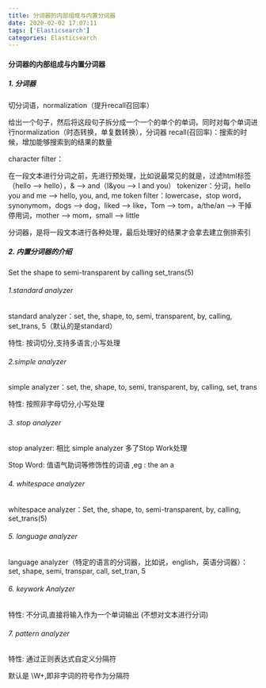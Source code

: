 ```yaml
---
title: 分词器的内部组成与内置分词器
date: 2020-02-02 17:07:11
tags: ['Elasticsearch']
categories: Elasticsearch
---
```


#### 分词器的内部组成与内置分词器

##### 1. 分词器

切分词语，normalization（提升recall召回率）

给出一个句子，然后将这段句子拆分成一个一个的单个的单词，同时对每个单词进行normalization（时态转换，单复数转换），分词器
recall(召回率)：搜索的时候，增加能够搜索到的结果的数量

character filter：

在一段文本进行分词之前，先进行预处理，比如说最常见的就是，过滤html标签（<span>hello<span> --> hello），& --> and（I&you --> I and you）
tokenizer：分词，hello you and me --> hello, you, and, me
token filter：lowercase，stop word，synonymom，dogs --> dog，liked --> like，Tom --> tom，a/the/an --> 干掉 停用词，mother --> mom，small --> little

分词器，是将一段文本进行各种处理，最后处理好的结果才会拿去建立倒排索引

##### 2. 内置分词器的介绍

Set the shape to semi-transparent by calling set_trans(5)

###### 1.standard analyzer

standard analyzer：set, the, shape, to, semi, transparent, by, calling, set_trans, 5（默认的是standard）

 特性: 按词切分,支持多语言;小写处理

###### 2.simple analyzer

simple analyzer：set, the, shape, to, semi, transparent, by, calling, set, trans

特性: 按照非字母切分,小写处理

###### 3. stop  analyzer

stop  analyzer: 相比 simple analyzer 多了Stop Work处理

Stop Word: 值语气助词等修饰性的词语 ,eg : the an a

###### 4. whitespace analyzer

whitespace analyzer：Set, the, shape, to, semi-transparent, by, calling, set_trans(5)

###### 5. language analyzer

language analyzer（特定的语言的分词器，比如说，english，英语分词器）：set, shape, semi, transpar, call, set_tran, 5

###### 6.  keywork Analyzer

特性: 不分词,直接将输入作为一个单词输出  (不想对文本进行分词)

######  7. pattern analyzer

特性: 通过正则表达式自定义分隔符

默认是 \W+,即非字词的符号作为分隔符











